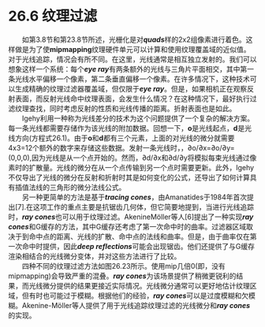 # 26.6 纹理过滤
&emsp;&emsp;如第3.8节和第23.8节所述，光栅化是对***quads***样的2x2组像素进行着色。这样做是为了使**mipmapping**纹理硬件单元可以计算和使用纹理覆盖域的近似值。对于光线追踪，情况会有所不同。在这里，光线通常是相互独立发射的。我们可以想象这样一个系统：每个***eye ray***有两条额外的光线与三角片平面相交，其中第一条光线水平偏移一个像素，第二条垂直偏移一个像素。在许多情况下，这种技术可以生成精确的纹理过滤器覆盖域，但仅限于***eye ray***。但是，如果相机正在观察反射表面，而反射光线命中纹理表面，会发生什么情况？在这种情况下，最好执行过滤纹理查找，同时考虑反射的性质和光线传播的距离。折射表面也是如此。  
&emsp;&emsp;Igehy利用一种称为光线差分的技术为这个问题提供了一个复杂的解决方案。每一条光线都需要存储作为该光线的附加数据。回想一下，**o**是光线起点，**d**是光线方向(方程式26.1)。由于**o**和**d**都有三个元素，上面的对光线的微分就需要4x3=12个额外的数字来存储这些数据。发射一条光线时，，∂o/∂x=∂o/∂y=(0,0,0),因为光线是从一个点开始的。然而，∂d/∂x和∂d/∂y将模拟每束光线通过像素时的扩散量。光线的微分在从一个点传输到另一个点时需要更新。此外，Igehy不仅导出了光线的微分在反射和折射时其是如何变化的公式，还导出了如何计算具有插值法线的三角形的微分法线公式。  
&emsp;&emsp;另一种更简单的方法是基于***tracing cones***，由Amanatides于1984年首次提出[7].在这项工作的重点主要是抗锯齿几何体，但它简要地提到，当进行光线追踪时，***ray cones***也可以用于纹理过滤。AkenineMöller等人[6]提出了一种实现***ray cones***和G缓存的方法，其中G缓存还考虑了第一次命中时的曲率。过滤器区域取决于到命中点的距离、光线的扩散、命中点的法线和曲率。但是，由于曲率仅在第一次命中时提供，因此***deep reflections***可能会出现锯齿。他们还提供了与G缓存渲染相结合的光线微分变体，并对这些方法进行了比较。  
&emsp;&emsp;四种不同的纹理过滤方法如图26.23所示。使用mip几倍0(即，没有mipmapping)会导致严重的混叠。***ray cones***为该场景提供了稍微更锐利的结果，而光线微分提供的结果更接近实际情况。光线微分通常可以更好地估计纹理区域，但有时也可能过于模糊。根据他们的经验，***ray cones***可以是过度模糊和欠模糊。Akenine-Möller等人提供了用于光线追踪纹理过滤的光线微分和***ray cones***的实现。
